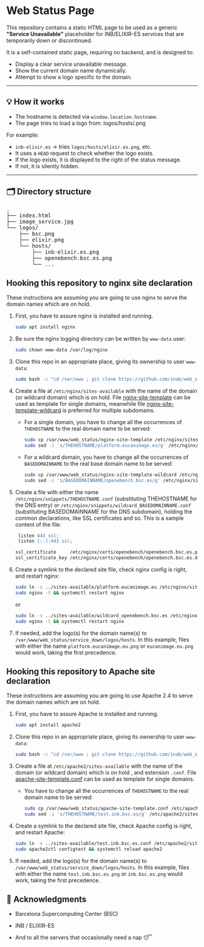 # Web Status Page

This repository contains a static HTML page to be used as a generic **"Service Unavailable"** placeholder for INB/ELIXIR-ES services that are temporarily down or discontinued.

It is a self-contained static page, requiring no backend, and is designed to:

- Display a clear service unavailable message.
- Show the current domain name dynamically.
- Attempt to show a logo specific to the domain.

---

## 💡 How it works

- The hostname is detected via `window.location.hostname`.
- The page tries to load a logo from: logos/hosts/<subdomain>.png

For example:
- `inb-elixir.es` → tries `logos/hosts/elixir.es.png`, etc.
- It uses a `HEAD` request to check whether the logo exists.
- If the logo exists, it is displayed to the right of the status message.
- If not, it is silently hidden.

---

## 🗂 Directory structure
<pre>
.
├── index.html
├── image_service.jpg
└── logos/
    ├── bsc.png
    ├── elixir.png
    └── hosts/
        ├── inb-elixir.es.png
        ├── openebench.bsc.es.png
        └── ...
</pre>

## Hooking this repository to nginx site declaration

These instructions are assuming you are going to use nginx to serve the
domain names which are on hold.

1. First, you have to assure nginx is installed and running.

   ```bash
   sudo apt install nginx
   ```

2. Be sure the nginx logging directory can be written by `www-data` user:

   ```bash
   sudo chown www-data /var/log/nginx
   ```

3. Clone this repo in an appropriate place, giving its ownership to user `www-data`:

   ```bash
   sudo bash -c "cd /var/www ; git clone https://github.com/inab/web_status ; chown -R www-data: web_status"
   ```

4. Create a file at `/etc/nginx/sites-available` with the name of the domain
  (or wildcard domain) which is on hold. File [nginx-site-template](nginx-site-template) can be used as template
  for single domains, meanwhile file [nginx-site-template-wildcard](nginx-site-template-wildcard) is preferred for
  multiple subdomains.

   * For a single domain, you have to change all the occurrences of `THEHOSTNAME` to the real
     domain name to be served:
  
     ```bash
     sudo cp /var/www/web_status/nginx-site-template /etc/nginx/sites-available/platform.eucanimage.eu
     sudo sed -i 's/THEHOSTNAME/platform.eucanimage.eu/g' /etc/nginx/sites-available/platform.eucanimage.eu
     ```

   * For a wildcard domain, you have to change all the occurrences of `BASEDOMAINNAME` to the real
     base domain name to be served:
  
     ```bash
     sudo cp /var/www/web_status/nginx-site-template-wildcard /etc/nginx/sites-available/wildcard_openebench.bsc.es
     sudo sed -i 's/BASEDOMAINNAME/openebench.bsc.es/g' /etc/nginx/sites-available/wildcard_openebench.bsc.es
     ```

5. Create a file with either the name `/etc/nginx/snippets/THEHOSTNAME.conf` (substituting THEHOSTNAME for the DNS entry)
   or `/etc/nginx/snippets/wildcard_BASEDOMAINNAME.conf` (substituting BASEDOMAINNAME for the DNS subdomain),
   holding the common declarations, like SSL certificates and so. This is a sample content of the file:
   
   ```apache
	listen 443 ssl;
	listen [::]:443 ssl;

   ssl_certificate     /etc/nginx/certs/openebench/openebench.bsc.es.pem;
   ssl_certificate_key /etc/nginx/certs/openebench/openebench.bsc.es.decrypt.key;
   ```

6. Create a symlink to the declared site file, check nginx config is right, and restart nginx:

   ```bash
   sudo ln -s ../sites-available/platform.eucanimage.eu /etc/nginx/sites-enabled
   sudo nginx -t && systemctl restart nginx
   ```

   or

   ```bash
   sudo ln -s ../sites-available/wildcard_openebench.bsc.es /etc/nginx/sites-enabled
   sudo nginx -t && systemctl restart nginx
   ```

7. If needed, add the logo(s) for the domain name(s) to `/var/www/web_status/service_down/logos/hosts`.
  In this example, files with either the name `platform.eucanimage.eu.png` or `eucanimage.eu.png`
  would work, taking the first precedence.

## Hooking this repository to Apache site declaration

These instructions are assuming you are going to use Apache 2.4 to serve the
domain names which are on hold.

1. First, you have to assure Apache is installed and running.

   ```bash
   sudo apt install apache2
   ```

2. Clone this repo in an appropriate place, giving its ownership to user `www-data`:

   ```bash
   sudo bash -c "cd /var/www ; git clone https://github.com/inab/web_status ; chown -R www-data: web_status"
   ```

3. Create a file at `/etc/apache2/sites-available` with the name of the domain
  (or wildcard domain) which is on hold , and extension `.conf`. File [apache-site-template.conf](apache-site-template.conf) can be used as template
  for single domains.

   * You have to change all the occurrences of `THEHOSTNAME` to the real
     domain name to be served:
  
     ```bash
     sudo cp /var/www/web_status/apache-site-template.conf /etc/apache2/sites-available/test.inb.bsc.es.conf
     sudo sed -i 's/THEHOSTNAME/test.inb.bsc.es/g' /etc/apache2/sites-available/test.inb.bsc.es.conf
     ```

4. Create a symlink to the declared site file, check Apache config is right, and restart Apache:

   ```bash
   sudo ln -s ../sites-available/test.inb.bsc.es.conf /etc/apache2/sites-enabled
   sudo apache2ctl configtest && systemctl reload apache2
   ```

5. If needed, add the logo(s) for the domain name(s) to `/var/www/web_status/service_down/logos/hosts`.
  In this example, files with either the name `test.inb.bsc.es.png` or `inb.bsc.es.png`
  would work, taking the first precedence.

## 🙌 Acknowledgments

- Barcelona Supercomputing Center (BSC)

- INB / ELIXIR-ES

- And to all the servers that occasionally need a nap 😴
